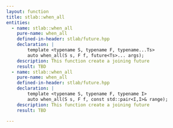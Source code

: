 ```yaml
---
layout: function
title: stlab::when_all
entities:
  - name: stlab::when_all
    pure-name: when_all
    defined-in-header: stlab/future.hpp
    declaration: |
        template <typename S, typename F, typename...Ts>
        auto when_all(S s, F f, future<Ts>... args);
    description: This function create a joining future 
    result: TBD
  - name: stlab::when_all
    pure-name: when_all
    defined-in-header: stlab/future.hpp
    declaration: |
        template <typename S, typename F, typename I> 
        auto when_all(S s, F f, const std::pair<I,I>& range);
    description: This function create a joining future 
    result: TBD

---
```

